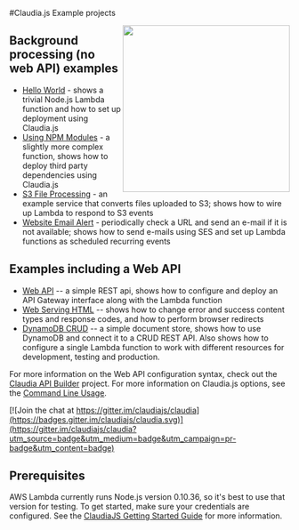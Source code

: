 #Claudia.js Example projects

<img src="https://claudiajs.github.io/claudiajs.com/assets/claudiajs.svg" height="300" align="right" />

## Background processing (no web API) examples
  * [Hello World](hello-world) - shows a trivial Node.js Lambda function and how to set up deployment using Claudia.js
  * [Using NPM Modules](using-npm-modules) - a slightly more complex function, shows how to deploy third party dependencies using Claudia.js
  * [S3 File Processing](s3-file-processing) - an example service that converts files uploaded to S3; shows how to wire up Lambda to respond to S3 events
  * [Website Email Alert](website-email-alert) - periodically check a URL and send an e-mail if it is not available; shows how to send e-mails using SES and set up Lambda functions as scheduled recurring events

## Examples including a Web API

  * [Web API](web-api) -- a simple REST api, shows how to configure and deploy an API Gateway interface along with the Lambda function
  * [Web Serving HTML](web-serving-html) -- shows how to change error and success content types and response codes, and how to perform browser redirects
  * [DynamoDB CRUD](dynamodb-example) -- a simple document store, shows how to use DynamoDB and connect it to a CRUD REST API. Also shows how to configure a single Lambda function to work with different resources for development, testing and production.

For more information on the Web API configuration syntax, check out the [Claudia API Builder](https://github.com/claudiajs/claudia-api-builder/blob/master/README.md) project. For more information on Claudia.js options, see the [Command Line Usage](https://github.com/claudiajs/claudia/blob/master/bin/usage.txt).

[![Join the chat at https://gitter.im/claudiajs/claudia](https://badges.gitter.im/claudiajs/claudia.svg)](https://gitter.im/claudiajs/claudia?utm_source=badge&utm_medium=badge&utm_campaign=pr-badge&utm_content=badge)

## Prerequisites

AWS Lambda currently runs Node.js version 0.10.36, so it's best to use that version for testing. To get started, make sure your credentials are configured. See the [ClaudiaJS Getting Started Guide](https://github.com/claudiajs/claudia/blob/master/getting_started.md) for more information.
